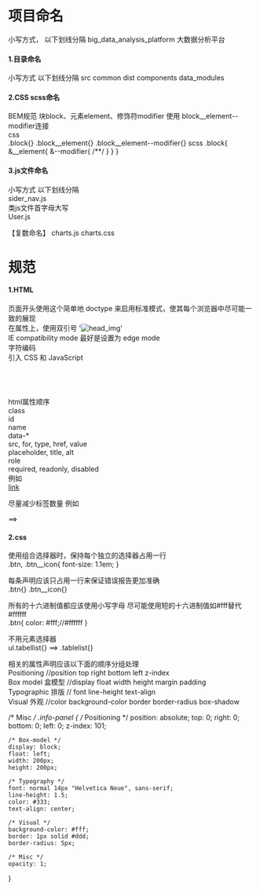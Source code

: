 # 项目命名

小写方式， 以下划线分隔 
big_data_analysis_platform 大数据分析平台

<h4>1.目录命名</h4>
小写方式 以下划线分隔 
src common dist components data_modules

<h4>2.CSS scss命名</h4>
BEM规范 块block、元素element、修饰符modifier 使用 block__element--modifier连接<br>
css <br>
.block{} 
.block__element{} 
.block__element--modifier{}
scss 
.block{
	&__element{
		&--modifier{
			/**/
		}
	}
}

<h4>3.js文件命名</h4>
小写方式 以下划线分隔 <br>
sider_nav.js<br>
类js文件首字母大写<br>
User.js<br>

【复数命名】 charts.js charts.css <br>

# 规范

<h4>1.HTML</h4>
页面开头使用这个简单地 doctype 来启用标准模式，使其每个浏览器中尽可能一致的展现 <!DOCTYPE html><br>
在属性上，使用双引号  '<img src="head_img.png" alt="head_img">'<br>
IE compatibility mode 最好是设置为 edge mode <meta http-equiv="X-UA-Compatible" content="IE=Edge"><br>
字符编码 <meta charset="UTF-8"><br>
引入 CSS 和 JavaScript <br>
<code>
<link rel="stylesheet" href="common.css">
<style>
    /* ... */
</style>
<script src="code-guide.js"></script>
</code>

html属性顺序<br>
class<br>
id<br>
name<br>
data-*<br>
src, for, type, href, value<br>
placeholder, title, alt<br>
 role<br>
required, readonly, disabled<br>
例如<br>
<a id="" class="" data-modal="" href="#">link</a><br>

尽量减少标签数量 例如<br>
<div class="head">
    <img src="">
</div>
==> 
<img class="head" src="">



<h4>2.css </h4>
使用组合选择器时，保持每个独立的选择器占用一行<br>
.btn,
.btn__icon{
	font-size: 1.1em;
}

每条声明应该只占用一行来保证错误报告更加准确<br>
.btn{}
.btn__icon{}

所有的十六进制值都应该使用小写字母 尽可能使用短的十六进制值如#fff替代#ffffff<br>
.btn{
	color: #fff;//#ffffff
}

不用元素选择器<br>
ul.tabellist{} 
==> 
.tablelist{}

相关的属性声明应该以下面的顺序分组处理<br>
Positioning //position top right bottom left z-index<br>
Box model 盒模型 //display float width height margin padding<br>
Typographic 排版 // font line-height text-align<br>
Visual 外观 //color background-color border border-radius box-shadow<br>

/* Misc */
.info-panel {
    /* Positioning */
    position: absolute;
    top: 0;
    right: 0;
    bottom: 0;
    left: 0;
    z-index: 101;

    /* Box-model */
    display: block;
    float: left;
    width: 200px;
    height: 200px;

    /* Typography */
    font: normal 14px "Helvetica Neue", sans-serif;
    line-height: 1.5;
    color: #333;
    text-align: center;

    /* Visual */
    background-color: #fff;
    border: 1px solid #ddd;
    border-radius: 5px;

    /* Misc */
    opacity: 1;
}
